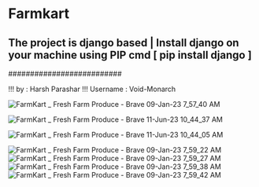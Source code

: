 # Farmkart

## The project is django based | Install django on your machine using PIP cmd [ pip install django ]


##########################

!!! by : Harsh Parashar 
!!! Username : Void-Monarch

![FarmKart _ Fresh Farm Produce - Brave 09-Jan-23 7_57_40 AM](https://user-images.githubusercontent.com/102967317/211232715-2fa3343d-39ce-44d6-9a72-de2c6fc9733e.png)

![FarmKart _ Fresh Farm Produce - Brave 11-Jun-23 10_44_37 AM](https://github.com/Void-Monarch/Farmkart/assets/102967317/e11ccf30-97b9-403c-b4f0-85a83125610a)

![FarmKart _ Fresh Farm Produce - Brave 11-Jun-23 10_44_05 AM](https://github.com/Void-Monarch/Farmkart/assets/102967317/73b147fb-2453-46b6-aef3-7958f1bac121)

![FarmKart _ Fresh Farm Produce - Brave 09-Jan-23 7_59_22 AM](https://user-images.githubusercontent.com/102967317/211232718-48385146-5594-4cf9-b7b7-205bcd600a94.png)
![FarmKart _ Fresh Farm Produce - Brave 09-Jan-23 7_59_27 AM](https://user-images.githubusercontent.com/102967317/211232719-843f1b59-0040-4d52-b5bf-8e3407592766.png)
![FarmKart _ Fresh Farm Produce - Brave 09-Jan-23 7_59_38 AM](https://user-images.githubusercontent.com/102967317/211232721-ca10f911-dcdc-47b7-87d6-d131c848504f.png)
![FarmKart _ Fresh Farm Produce - Brave 09-Jan-23 7_59_42 AM](https://user-images.githubusercontent.com/102967317/211232724-a41c542c-fdfa-41ce-99db-3ec9c5229b8c.png)
